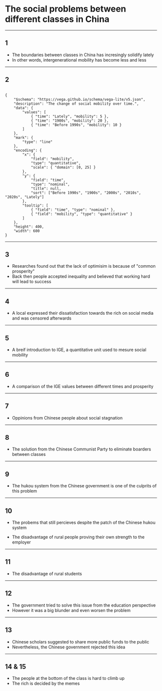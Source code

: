 # The social problems between different classes in China

---

## 1
* The boundaries between classes in China has incresingly solidify lately
* In other words, intergenerational mobility has become less and less

---

## 2
```vega

{
	"$schema": "https://vega.github.io/schema/vega-lite/v5.json",
	"description": "The change of social mobility over time.",
	"data": {
		"values": [
			{ "time": "Lately", "mobility": 5 },
			{ "time": "1900s", "mobility": 20 },
			{ "time": "Before 1990s", "mobility": 10 }
		]
	},
	"mark": {
		"type": "line"
	},
	"encoding": {
		"x": {
			"field": "mobility",
			"type": "quantitative",
			"scale": { "domain": [0, 25] }
		},
		"y": {
			"field": "time",
			"type": "nominal",
			"title": null,
			"sort": ["Before 1990s", "1900s", "2000s", "2010s", "2020s", "Lately"]
		},
		"tooltip": [
			{ "field": "time", "type": "nominal" },
			{ "field": "mobility", "type": "quantitative" }
		]
	},
	"height": 400,
	"width": 600
}
```

---

## 3
* Researches found out that the lack of optimisim is because of "common prosperity"
* Back then people accepted inequality and believed that working hard will lead to success

---

## 4
* A local expressed their dissatisfaction towards the rich on social media and was censored
   afterwards

---

## 5
* A breif introduction to IGE, a quantitative unit used to mesure social mobility

---

## 6
* A comparison of the IGE values between different times and prosperity

---

## 7
* Oppinions from Chinese people about social stagnation

---

## 8
* The solution from the Chinese Communist Party to eliminate boarders between classes

---

## 9
* The hukou system from the Chinese government is one of the culprits of this problem

---

## 10
* The probems that still percieves despite the patch of the Chinese hukou system
 - The disadvantage of rural people proving their own strength to the employer

---

## 11
 - The disadvantage of rural students

---

## 12
* The government tried to solve this issue from the education perspective
* However it was a big blunder and even worsen the problem

---

## 13
* Chinese scholars suggested to share more public funds to the public
* Nevertheless, the Chinese government rejected this idea

---

## 14 & 15
* The people at the bottom of the class is hard to climb up
* The rich is decided by the memes
